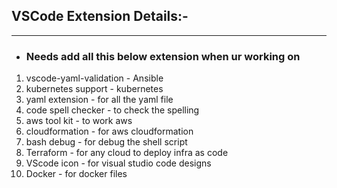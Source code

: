 ## VSCode Extension Details:-
---


* ### Needs add all this below extension when ur working on 

1. vscode-yaml-validation - Ansible
2. kubernetes support - kubernetes
3. yaml extension - for all the yaml file
4. code spell checker - to check the spelling
5. aws tool kit  - to work aws 
6. cloudformation - for aws cloudformation 
7. bash debug - for debug the shell script 
8. Terraform - for any cloud to deploy infra as code
9. VScode icon - for visual studio code designs
10. Docker - for docker files





